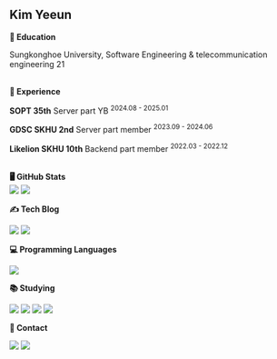 ## Kim Yeeun


 **🏫 Education**
 
Sungkonghoe University, Software Engineering & telecommunication engineering 21
<br></br>


 **🚀 Experience**

**SOPT 35th** Server part YB <sup>2024.08 - 2025.01</sup>

**GDSC SKHU 2nd**  Server part member <sup>2023.09 - 2024.06</sup>

**Likelion SKHU 10th** Backend part member <sup>2022.03 - 2022.12</sup>
<br></br>

**🖥️ GitHub Stats**
<br>
  <img src="https://github-readme-stats.vercel.app/api?username=yeeun0702&show_icons=true&text_color=00264b&icon_color=00264b&title_color=00264b" /> 
  <img src="https://github-readme-stats.vercel.app/api/top-langs/?username=yeeun0702&hide=contribs,prs&show_icons=true&text_color=00264b&icon_color=00264b&title_color=00264b" />
<br>


**✍️ Tech Blog**

<img src="https://img.shields.io/badge/Tistory-000000?style=flat&logo=Tistory&logoColor=white"><a href="https://yeunever.tistory.com" target="_blank"></a>
<img src="https://img.shields.io/badge/Velog-20C997?style=flat-square&logo=Velog&logoColor=white"><a href="https://velog.io/@yeunever" target="_blank"></a>

**💻 Programming Languages**

<img src="https://img.shields.io/badge/Java-007396?style=flat-square&logo=Java&logoColor=white"/></a>

**📚 Studying**

<img src="https://img.shields.io/badge/Spring-6DB33F?style=flat-square&logo=Spring&logoColor=white"> <img src="https://img.shields.io/badge/Spring Boot-6DB33F?style=flat-square&logo=Spring Boot&logoColor=white">
<img src="https://img.shields.io/badge/MySQL-4479A1?style=flat-square&logo=MySQL&logoColor=black"> <img src="https://img.shields.io/badge/AWS-232F3E?style=flat-square&logo=AmazonAWS&logoColor=white">

**📮 Contact**

<img src="https://img.shields.io/badge/kye020702@gmail.com-D14836?style=flat-square&logo=gmail&logoColor=white"/>  <a href="https://www.instagram.com/yeunever_"><img src="https://img.shields.io/badge/Instagram-E4405F?style=flat-square&logo=Instagram&logoColor=white"/></a>


</a>
